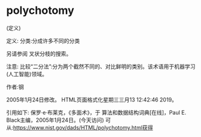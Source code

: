 # polychotomy


(定义)



定义:
分类:分成许多不同的分类



另请参阅
叉状分枝的搜索。



注意:
比较“二分法”:分为两个截然不同的、对比鲜明的类别。该术语用于机器学习(人工智能)领域。


作者:钢







2005年1月24日修改。
HTML页面格式化星期三三月13 12:42:46 2019。



引用如下:
保罗·e·布莱克，《多面术》，于
算法和数据结构词典[在线]，Paul E. Black主编，2005年1月24日。(今天访问)
可从:https://www.nist.gov/dads/HTML/polychotomy.html获得

